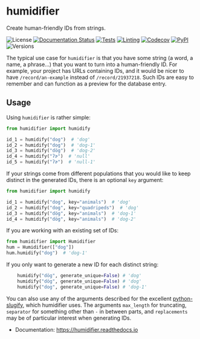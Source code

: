 # humidifier

Create human-friendly IDs from strings.

![License](https://img.shields.io/github/license/fmatter/humidifier)
[![Documentation Status](https://readthedocs.org/projects/humidifier/badge/?version=latest)](https://humidifier.readthedocs.io/en/latest/?badge=latest)
[![Tests](https://img.shields.io/github/workflow/status/fmatter/humidifier/tests?label=tests)](https://github.com/fmatter/humidifier/actions/workflows/tests.yml)
[![Linting](https://img.shields.io/github/workflow/status/fmatter/humidifier/lint?label=linting)](https://github.com/fmatter/humidifier/actions/workflows/lint.yml)
[![Codecov](https://img.shields.io/codecov/c/github/fmatter/humidifier)](https://app.codecov.io/gh/fmatter/humidifier/)
[![PyPI](https://img.shields.io/pypi/v/humidifier.svg)](https://pypi.org/project/humidifier)
![Versions](https://img.shields.io/pypi/pyversions/humidifier)

The typical use case for `humidifier` is that you have some string (a word, a name, a phrase...) that you want to turn into a human-friendly ID.
For example, your project has URLs containing IDs, and it would be nicer to have `/record/an-example` instead of `/record/21937218`.
Such IDs are easy to remember and can function as a preview for the database entry.


## Usage
Using `humidifier` is rather simple:

```python
from humidifier import humidify

id_1 = humidify("dog")  # 'dog'
id_2 = humidify("dog")  # 'dog-1'
id_3 = humidify("dög")  # 'dog-2'
id_4 = humidify("ʔɚ")  # 'null'
id_5 = humidify("ʔɚ")  # 'null-1'
```

If your strings come from different populations that you would like to keep distinct in the generated IDs, there is an optional `key` argument:

```python
from humidifier import humidify

id_1 = humidify("dog", key="animals")  # 'dog'
id_2 = humidify("dog", key="quadripeds")  # 'dog'
id_3 = humidify("dög", key="animals")  # 'dog-1'
id_4 = humidify("dög", key="animals")  # 'dog-2'
```

If you are working with an existing set of IDs:

```python
from humidifier import Humidifier
hum = Humidifier(["dog"])
hum.humidify("dog")  # 'dog-1'
```

If you only want to generate a new ID for each distinct string:

```python
    humidify("dög", generate_unique=False) # 'dog'
    humidify("dög", generate_unique=False) # 'dog'
    humidify("dog", generate_unique=False) # 'dog-1'
```

You can also use any of the arguments described for the excellent [python-slugify](https://github.com/un33k/python-slugify), which humidifier uses.
The arguments `max_length` for truncating, `separator` for something other than `-` in between parts, and `replacements` may be of particular interest when generating IDs.

* Documentation: https://humidifier.readthedocs.io

